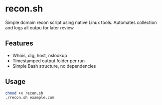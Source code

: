 
# recon.sh 

Simple domain recon script using native Linux tools.
Automates collection and logs all outpu for later review

## Features 

- Whois, dig, host, nslookup
- Timestamped output folder per run 
- Simple Bash structure, no dependencies 

## Usage
```bash 
chmod +x recon.sh
./recon.sh example.com
